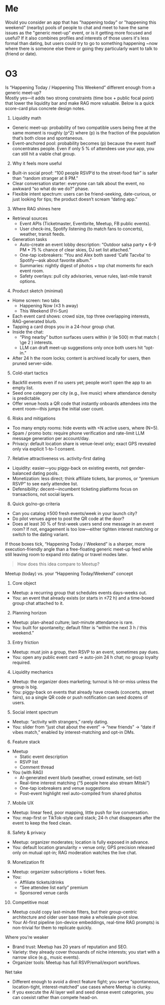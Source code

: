 # Me

Would you consider an app that has "happening today" or "happening this weekend" (nearby) pools of people to chat and meet to have the same issues as the "generic meet-up" event, or is it getting more focused and useful? If it also combines profiles and interests of those users it's less formal than dating, but users could try to go to something happening ~now where there is someone else there or going they particularly want to talk to (friend or date).

# O3

Is “Happening Today / Happening This Weekend” different enough from a generic meet-up?  
Mostly yes—it adds two strong constraints (time box + public focal point) that lower the liquidity bar and make RAG more valuable. Below is a quick score-card plus concrete design notes.

1. Liquidity math  
- Generic meet-up: probability of two compatible users being free at the same moment is roughly \(p^2\) where \(p\) is the fraction of the population that’s both close and spontaneous.  
- Event-anchored pool: probability becomes \(p\) because the event itself concentrates people. Even if only 5 % of attendees use your app, you can still hit a viable chat group.

2. Why it feels more useful  
- Built-in social proof: “100 people RSVP’d to the street-food fair” is safer than “random stranger at 8 PM.”  
- Clear conversation starter: everyone can talk about the event, no awkward “so what do we do?” phase.  
- Flexible intent spectrum: users can be friend-seeking, date-curious, or just looking for tips; the product doesn’t scream “dating app.”

3. Where RAG shines here  
- Retrieval sources  
  - Event APIs (Ticketmaster, Eventbrite, Meetup, FB public events).  
  - User check-ins, Spotify listening (to match fans to concerts), weather, transit feeds.  
- Generation tasks  
  - Auto-create an event lobby description: “Outdoor salsa party • 6-9 PM • 75 % chance of clear skies, DJ set list attached.”  
  - One-tap icebreakers: “You and Alex both saved ‘Café Tacvba’ to Spotify—ask about favorite album.”  
  - Summaries: nightly digest of photos + top chat moments for each event room.  
  - Safety overlays: pull city advisories, venue rules, last-mile transit options.

4. Product sketch (minimal)  
- Home screen: two tabs  
  - Happening Now (≤3 h away)  
  - This Weekend (Fri-Sun)  
- Each event card shows: crowd size, top three overlapping interests, RAG-generated blurb.  
- Tapping a card drops you in a 24-hour group chat.  
- Inside the chat:  
  - “Ping nearby” button surfaces users within \(r \le 500\) m that match \( \ge 2 \) interests.  
  - LLM can draft meet-up suggestions only once both users hit “opt-in.”  
- After 24 h the room locks; content is archived locally for users, then pruned server-side.

5. Cold-start tactics  
- Backfill events even if no users yet; people won’t open the app to an empty list.  
- Seed one category per city (e.g., live music) where attendance density is predictable.  
- Offer venue hosts a QR code that instantly onboards attendees into the event room—this jumps the initial user count.

6. Risks and mitigations  
- Too many empty rooms: hide events with <N active users, where \(N=5\).  
- Spam / promo bots: require phone verification and rate-limit LLM message generation per account/day.  
- Privacy: default location share is venue-level only; exact GPS revealed only via explicit 1-to-1 consent.

7. Relative attractiveness vs. activity-first dating  
- Liquidity: easier—you piggy-back on existing events, not gender-balanced dating pools.  
- Monetization: less direct; think affiliate tickets, bar promos, or “premium RSVP” to see early attendee list.  
- Defensibility: decent—incumbent ticketing platforms focus on transactions, not social layers.

8. Quick go/no-go criteria  
- Can you catalog ≥500 fresh events/week in your launch city?  
- Do pilot venues agree to post the QR code at the door?  
- Does at least 30 % of first-week users send one message in an event room? If not, engagement is too low—either tighten interest matching or switch to the dating variant.

If those boxes tick, “Happening Today / Weekend” is a sharper, more execution-friendly angle than a free-floating generic meet-up feed while still leaving room to expand into dating or travel modes later.

> How does this idea compare to Meetup?

Meetup (today) vs. your “Happening Today/Weekend” concept

1. Core object  
- Meetup: a recurring group that schedules events days–weeks out.  
- You: an event that already exists (or starts in ≤72 h) and a time-boxed group chat attached to it.

2. Planning horizon  
- Meetup: plan-ahead culture; last-minute attendance is rare.  
- You: built for spontaneity; default filter is “within the next 3 h / this weekend.”

3. Entry friction  
- Meetup: must join a group, then RSVP to an event, sometimes pay dues.  
- You: open any public event card → auto-join 24 h chat; no group loyalty required.

4. Liquidity mechanics  
- Meetup: the organizer does marketing; turnout is hit-or-miss unless the group is big.  
- You: piggy-back on events that already have crowds (concerts, street fairs), so a single QR code or push notification can seed dozens of users.

5. Social intent spectrum  
- Meetup: “activity with strangers,” rarely dating.  
- You: slider from “just chat about the event” → “new friends” → “date if vibes match,” enabled by interest-matching and opt-in DMs.

6. Feature stack  
- Meetup  
  - Static event description  
  - RSVP list  
  - Comment thread  
- You (with RAG)  
  - AI-generated event blurb (weather, crowd estimate, set-list)  
  - Real-time interest matching (“5 people here also stream Mitski”)  
  - One-tap icebreakers and venue suggestions  
  - Post-event highlight reel auto-compiled from shared photos

7. Mobile UX  
- Meetup: linear feed, poor mapping, little push for live conversation.  
- You: map-first or TikTok-style card stack; 24-h chat disappears after the event to keep the feed clean.

8. Safety & privacy  
- Meetup: organizer moderates; location is fully exposed in advance.  
- You: default location granularity = venue only; GPS precision released only on mutual opt-in; RAG moderation watches the live chat.

9. Monetization fit  
- Meetup: organizer subscriptions + ticket fees.  
- You:  
  - Affiliate tickets/drinks  
  - “See attendee list early” premium  
  - Sponsored venue cards

10. Competitive moat  
- Meetup could copy last-minute filters, but their group-centric architecture and older user base make a wholesale pivot slow.  
- Your AI-first pipeline (on-device embeddings, real-time RAG prompts) is non-trivial for them to replicate quickly.

Where you’re weaker  
- Brand trust: Meetup has 20 years of reputation and SEO.  
- Variety: they already cover thousands of niche interests; you start with a narrow slice (e.g., music events).  
- Organizer tools: Meetup has full RSVP/email/export workflows.

Net take  
- Different enough to avoid a direct feature fight; you serve “spontaneous, location-tight, interest-matched” use cases where Meetup is clunky.  
- If you execute the AI layer well and seed dense event categories, you can coexist rather than compete head-on.
